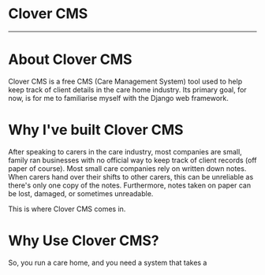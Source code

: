 # Clover CMS
-----------

# About Clover CMS
Clover CMS is a free CMS (Care Management System) tool used to help keep track of client details in the care home industry. 
Its primary goal, for now, is for me to familiarise myself with the Django web framework.  

# Why I've built Clover CMS
After speaking to carers in the care industry, most companies are small, family ran businesses with no official way to keep track of client records (off paper of course).
Most small care companies rely on written down notes. When carers hand over their shifts to other carers, this can be unreliable as there's only one copy of the notes.
Furthermore, notes taken on paper can be lost, damaged, or sometimes unreadable.

This is where Clover CMS comes in.

# Why Use Clover CMS?
So, you run a care home, and you need a system that takes a
